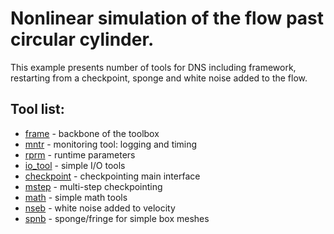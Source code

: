 # Nonlinear simulation of the flow past circular cylinder.

This example presents number of tools for DNS including framework, restarting from a checkpoint, sponge and white noise added to the flow.

## Tool list:
* [frame](https://kth-nek5000.github.io/KTH_Framework/group__frame.html) - backbone of the toolbox
* [mntr](https://kth-nek5000.github.io/KTH_Framework/group__monitor.html) - monitoring tool: logging and timing
* [rprm](https://kth-nek5000.github.io/KTH_Framework/group__runparam.html) - runtime parameters
* [io_tool](https://kth-nek5000.github.io/KTH_Framework/group__io__tools.html) - simple I/O tools
* [checkpoint](https://kth-nek5000.github.io/KTH_Framework/group__chkpoint.html) - checkpointing main interface
* [mstep](https://kth-nek5000.github.io/KTH_Framework/group__chkpoint__mstep.html) - multi-step checkpointing
* [math](https://kth-nek5000.github.io/KTH_Framework/group__math.html) - simple math tools
* [nseb](https://kth-nek5000.github.io/KTH_Framework/group__noise__box.html) - white noise added to velocity
* [spnb](https://kth-nek5000.github.io/KTH_Framework/group__sponge__box.html) - sponge/fringe for simple box meshes